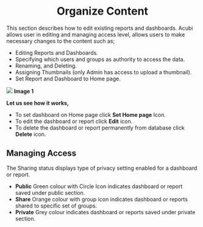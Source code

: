 


<center><h1>Organize Content</h1></center>

This section describes how to edit existing reports and dashboards. 
Acubi allows user in editing and managing access level, allows  users to make necessary changes to the content such as;
   -  Editing Reports and Dashboards.
   -  Specifying which users and groups as authority to access the data.
   -  Renaming, and Deleting. 
   - Assigning Thumbnails (only Admin has access to upload a thumbnail).
   -  Set Report and Dashboard to Home page.
   
   ![
](https://raw.githubusercontent.com/sv18042016/fp1/2c3e9b591017dd6316a4091ad35abfae69bf2082/images/New_version5/UD_Edit_Content_Image1.png)
**Image 1**

**Let us see how it works,**
- To set dashboard on Home page click **Set Home page** Icon.
- To edit the dashboard or report click  **Edit**  icon.
- To delete the dashboard or report permanently from database click **Delete**  icon.

## Managing Access

The Sharing status displays type of privacy setting enabled for a dashboard or report.
 -   **Public** Green colour  with Circle Icon indicates dashboard or report saved under public section.
 -   **Share** Orange colour with group icon indicates dashboard or reports shared to specific set of groups.
 -   **Private** Grey colour indicates dashboard or reports saved under private section.

<!--stackedit_data:
eyJoaXN0b3J5IjpbLTExOTQxNjgzNzMsMTUxNTA4NjAxMSwtNz
A4MjUyMDUxLC0xNTUxMjU0NTU3LC04MjI0MDk5ODcsLTE0NDQ0
OTMxMDUsLTE1OTIzMTE0MjYsLTE1NTM1Njk1NzUsNzUxNjAwMj
Q2LC0xNTk0NzA3MTVdfQ==
-->